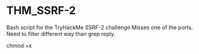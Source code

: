 # THM_SSRF-2
Bash script for the TryHackMe SSRF-2 challenge
Misses one of the ports. Need to filter different way than grep reply.

chmod +x
